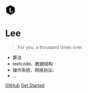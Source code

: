![logo](_media/Lee.png)

#  Lee

> For you, a thousand times over.

* 算法
* leetcode、数据结构
* 操作系统、网络协议、
* ...

[GitHub](https://github.com/Aroue/Lee)
[Get Started](README.md)

<!-- 背景图片

![](_media/background.jpg) -->
